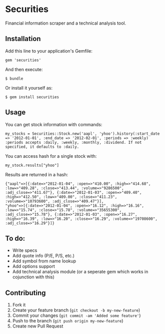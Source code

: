 # Securities

Financial information scraper and a technical analysis tool.

## Installation

Add this line to your application's Gemfile:

    gem 'securities'

And then execute:

    $ bundle

Or install it yourself as:

    $ gem install securities

## Usage

You can get stock information with commands:

	my_stocks = Securities::Stock.new('aapl', 'yhoo').history(:start_date => '2012-01-01', :end_date => '2012-02-01', :periods => :weekly)
	:periods accepts :daily, :weekly, :monthly, :dividend. If not specified, it defaults to :daily.

You can access hash for a single stock with:

	my_stock.results["yhoo"]

Results are returned in a hash:

	{"aapl"=>[{:date=>"2012-01-04", :open=>"410.00", :high=>"414.68", :low=>"409.28", :close=>"413.44", :volume=>"9286500", :adj_close=>"411.67"}, {:date=>"2012-01-03", :open=>"409.40", :high=>"412.50", :low=>"409.00", :close=>"411.23", :volume=>"10793600", :adj_close=>"409.47"}], 
	"yhoo"=>[{:date=>"2012-01-04", :open=>"16.12", :high=>"16.16", :low=>"15.74", :close=>"15.78", :volume=>"35655300", :adj_close=>"15.78"}, {:date=>"2012-01-03", :open=>"16.27", :high=>"16.39", :low=>"16.20", :close=>"16.29", :volume=>"19708600", :adj_close=>"16.29"}]}

## To do:

* Write specs
* Add quote info (P/E, P/S, etc.)
* Add symbol from name lookup
* Add options support
* Add technical analysis module (or a seperate gem which works in cojunction with this)

## Contributing

1. Fork it
2. Create your feature branch (`git checkout -b my-new-feature`)
3. Commit your changes (`git commit -am 'Added some feature'`)
4. Push to the branch (`git push origin my-new-feature`)
5. Create new Pull Request
